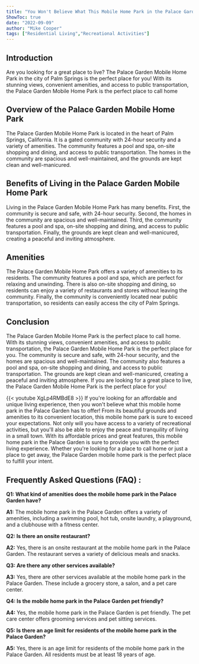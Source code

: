 ```yaml
---
title: "You Won't Believe What This Mobile Home Park in the Palace Garden Has to Offer!"
ShowToc: true 
date: "2022-09-09"
author: "Mike Cooper" 
tags: ["Residential Living","Recreational Activities"]
---
```

## Introduction

Are you looking for a great place to live? The Palace Garden Mobile Home Park in the city of Palm Springs is the perfect place for you! With its stunning views, convenient amenities, and access to public transportation, the Palace Garden Mobile Home Park is the perfect place to call home

## Overview of the Palace Garden Mobile Home Park

The Palace Garden Mobile Home Park is located in the heart of Palm Springs, California. It is a gated community with 24-hour security and a variety of amenities. The community features a pool and spa, on-site shopping and dining, and access to public transportation. The homes in the community are spacious and well-maintained, and the grounds are kept clean and well-manicured.

## Benefits of Living in the Palace Garden Mobile Home Park

Living in the Palace Garden Mobile Home Park has many benefits. First, the community is secure and safe, with 24-hour security. Second, the homes in the community are spacious and well-maintained. Third, the community features a pool and spa, on-site shopping and dining, and access to public transportation. Finally, the grounds are kept clean and well-manicured, creating a peaceful and inviting atmosphere.

## Amenities

The Palace Garden Mobile Home Park offers a variety of amenities to its residents. The community features a pool and spa, which are perfect for relaxing and unwinding. There is also on-site shopping and dining, so residents can enjoy a variety of restaurants and stores without leaving the community. Finally, the community is conveniently located near public transportation, so residents can easily access the city of Palm Springs.

## Conclusion

The Palace Garden Mobile Home Park is the perfect place to call home. With its stunning views, convenient amenities, and access to public transportation, the Palace Garden Mobile Home Park is the perfect place for you. The community is secure and safe, with 24-hour security, and the homes are spacious and well-maintained. The community also features a pool and spa, on-site shopping and dining, and access to public transportation. The grounds are kept clean and well-manicured, creating a peaceful and inviting atmosphere. If you are looking for a great place to live, the Palace Garden Mobile Home Park is the perfect place for you!

{{< youtube XgLp4RMBdE8 >}} 
If you're looking for an affordable and unique living experience, then you won't believe what this mobile home park in the Palace Garden has to offer! From its beautiful grounds and amenities to its convenient location, this mobile home park is sure to exceed your expectations. Not only will you have access to a variety of recreational activities, but you'll also be able to enjoy the peace and tranquility of living in a small town. With its affordable prices and great features, this mobile home park in the Palace Garden is sure to provide you with the perfect living experience. Whether you're looking for a place to call home or just a place to get away, the Palace Garden mobile home park is the perfect place to fulfill your intent.

## Frequently Asked Questions (FAQ) :
**Q1: What kind of amenities does the mobile home park in the Palace Garden have?**

**A1:** The mobile home park in the Palace Garden offers a variety of amenities, including a swimming pool, hot tub, onsite laundry, a playground, and a clubhouse with a fitness center.

**Q2: Is there an onsite restaurant?**

**A2:** Yes, there is an onsite restaurant at the mobile home park in the Palace Garden. The restaurant serves a variety of delicious meals and snacks.

**Q3: Are there any other services available?**

**A3:** Yes, there are other services available at the mobile home park in the Palace Garden. These include a grocery store, a salon, and a pet care center.

**Q4: Is the mobile home park in the Palace Garden pet friendly?**

**A4:** Yes, the mobile home park in the Palace Garden is pet friendly. The pet care center offers grooming services and pet sitting services.

**Q5: Is there an age limit for residents of the mobile home park in the Palace Garden?**

**A5:** Yes, there is an age limit for residents of the mobile home park in the Palace Garden. All residents must be at least 18 years of age.



